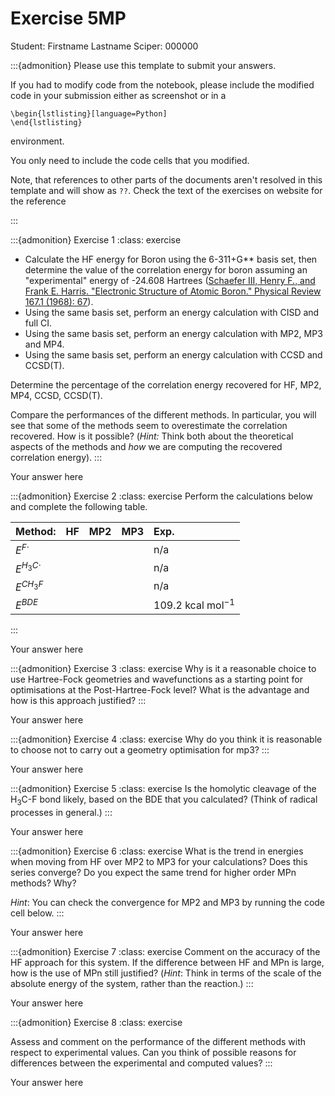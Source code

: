 # Exercise 5MP

Student:  Firstname Lastname    Sciper: 000000

:::{admonition} Please use this template to submit your answers. 

If you had to modify code from the notebook, please include the modified code in your submission either as screenshot or in a 

```
\begin{lstlisting}[language=Python]
\end{lstlisting}
```


environment. 

You only need to include the code cells that you modified.

Note, that references to other parts of the documents aren't resolved in this template and will show as `??`. Check the text of the exercises on website for the reference

:::

:::{admonition} Exercise 1
:class: exercise 

* Calculate the HF energy for Boron using the 6-311+G** basis set, then determine the value of the correlation energy for boron assuming an "experimental" energy of -24.608 Hartrees ([Schaefer III, Henry F., and Frank E. Harris. "Electronic Structure of Atomic Boron." Physical Review 167.1 (1968): 67](https://journals.aps.org/pr/abstract/10.1103/PhysRev.167.67)).  
* Using the same basis set, perform an energy calculation with CISD and full CI. 
* Using the same basis set, perform an energy calculation with MP2, MP3 and MP4. 
* Using the same basis set, perform an energy calculation with CCSD and CCSD(T).

Determine the percentage of the correlation energy recovered for HF, MP2, MP4, CCSD, CCSD(T). 

Compare the performances of the different methods. In particular, you will see that some of the methods seem to overestimate the correlation recovered. How is it possible? (*Hint:* Think both about the theoretical aspects of the methods and *how* we are computing the recovered correlation energy).
:::

Your answer here

:::{admonition} Exercise 2
:class: exercise 
Perform the calculations below and complete the following table.

 |Method:         |   HF   | MP2  |  MP3  |          Exp.          |
 | :--------------| :----: | :--- | :---- |  :-------------------- |
 |$E^{F\cdot}$    |        |      |       |        n/a             |
 |$E^{H_3C\cdot}$ |        |      |       |        n/a             |
 |$E^{CH_3F}$     |        |      |       |        n/a             |
 |$E^{BDE}$       |        |      |       |  109.2 kcal mol$^{-1}$ |
:::

Your answer here

:::{admonition} Exercise 3
:class: exercise 
Why is it a reasonable choice to use Hartree-Fock geometries and
    wavefunctions as a starting point for optimisations at the
    Post-Hartree-Fock level? What is the advantage and how is this
    approach justified?
:::

Your answer here

:::{admonition} Exercise 4
:class: exercise 
Why do you think it is reasonable to choose not to carry out a geometry optimisation for mp3?
:::

Your answer here

:::{admonition} Exercise 5
:class: exercise 
Is the homolytic cleavage of the H$_3$C-F bond likely, based on the
    BDE that you calculated? (Think of radical processes in general.)
:::

Your answer here

:::{admonition} Exercise 6
:class: exercise 
What is the trend in energies when moving from HF over MP2 to MP3 for your calculations? Does this series converge? Do you expect the same trend for higher order MPn methods? Why? 

*Hint*: You can check the convergence for MP2 and MP3 by running the code cell below.
:::

Your answer here

:::{admonition} Exercise 7
:class: exercise 
Comment on the accuracy of the HF approach for this system. If the
    difference between HF and MPn is large, how is the use of MPn still
    justified? (*Hint*: Think in terms of the scale of the absolute energy
    of the system, rather than the reaction.)
:::

Your answer here

:::{admonition} Exercise 8
:class: exercise 

Assess and comment on the performance of the different methods with respect to experimental values. Can you think of possible reasons for differences between the experimental and computed values?
:::

Your answer here